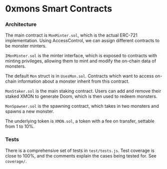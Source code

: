 # 0xmons Smart Contracts

### Architecture
The main contract is `MonMinter.sol`, which is the actual ERC-721 implementation. Using AccessControl, we can assign different contracts to be monster minters. 

`IMonMinter.sol` is the minter interface, which is exposed to contracts with minting privileges, allowing them to mint and modify the on-chain data of monsters.

The default `Mon` struct is in `UsesMon.sol`. Contracts which want to access on-chain information about a monster inherit from this contract.

`MonStaker.sol` is the main staking contract. Users can add and remove their staked XMON to generate Doom, which is then used to redeem monsters. 

`MonSpawner.sol` is the spawning contract, which takes in two monsters and spawns a new monster.

The underlying token is `XMON.sol`, a token with a fee on transfer, settable from 1 to 10%.

### Tests
There is a comprehensive set of tests in `test/tests.js`. Test coverage is close to 100%, and the comments explain the cases being tested for. See `coverage/`.
